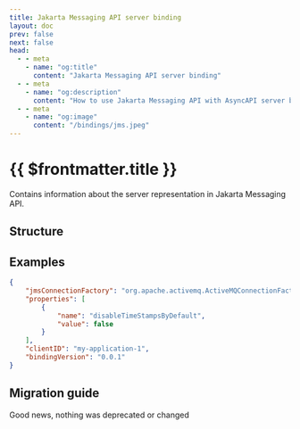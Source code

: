 ```yaml
---
title: Jakarta Messaging API server binding
layout: doc
prev: false
next: false
head:
  - - meta
    - name: "og:title"
      content: "Jakarta Messaging API server binding"
  - - meta
    - name: "og:description"
      content: "How to use Jakarta Messaging API with AsyncAPI server binding"
  - - meta
    - name: "og:image"
      content: "/bindings/jms.jpeg"
---
```


# {{ $frontmatter.title }}

Contains information about the server representation in Jakarta Messaging API.

## Structure

<Json url="https://raw.githubusercontent.com/asyncapi/spec-json-schemas/master/bindings/jms/0.0.1/server.json"/>

## Examples

```json
{
    "jmsConnectionFactory": "org.apache.activemq.ActiveMQConnectionFactory",
    "properties": [
        {
            "name": "disableTimeStampsByDefault",
            "value": false
        }
    ],
    "clientID": "my-application-1",
    "bindingVersion": "0.0.1"
}
```

## Migration guide

Good news, nothing was deprecated or changed